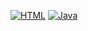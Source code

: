 [![HTML](https://custom-icon-badges.herokuapp.com/badge/HTML-e34c26.svg?logo=HTML&logoColor=white)]()
[![Java](https://custom-icon-badges.herokuapp.com/badge/Java-b07219.svg?logo=Java&logoColor=white)]()

